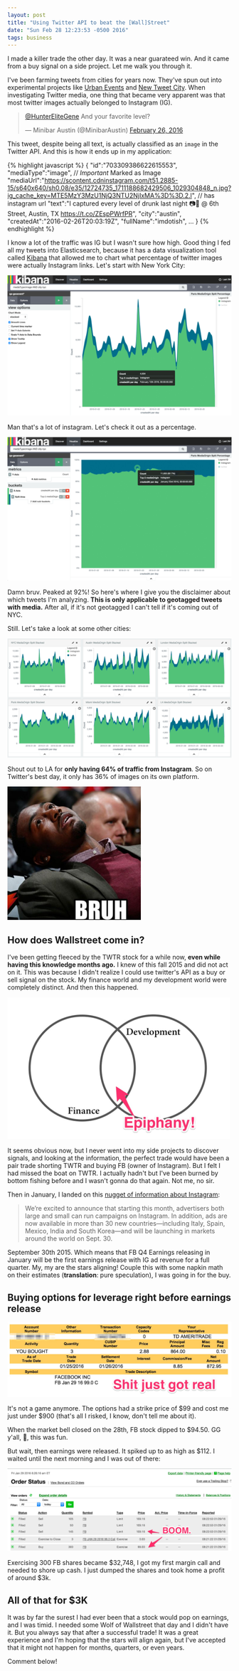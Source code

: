 ```yaml
---
layout: post
title: "Using Twitter API to beat the [Wall]Street"
date: "Sun Feb 28 12:23:53 -0500 2016"
tags: business
---
```


I made a killer trade the other day. It was a near guarateed win. And it came from a buy signal on a side project. Let me walk you through it.

I've been farming tweets from cities for years now. They've spun out into experimental projects like [Urban Events](http://urbanevents.dimroc.com/?q=tattoos) and
[New Tweet City](http://www.newtweetcity.com/boroughs/manhattan). When investigating Twitter media, one thing that became very apparent was that most twitter images actually
belonged to Instagram (IG).

<blockquote class="twitter-tweet" data-lang="en"><p lang="en" dir="ltr"><a href="https://twitter.com/HunterEliteGene">@HunterEliteGene</a> And your favorite level?</p>&mdash; Minibar Austin (@MinibarAustin) <a href="https://twitter.com/MinibarAustin/status/703329275970244611">February 26, 2016</a></blockquote>
<script async src="//platform.twitter.com/widgets.js" charset="utf-8"></script>

This tweet, despite being all text, is actually classified as an `image` in the Twitter API. And this is how it ends up in my application:

{% highlight javascript %}
{
  "id":"703309386622615553",
  "mediaType":"image", // *Important* Marked as Image
  "mediaUrl":"https://scontent.cdninstagram.com/t51.2885-15/s640x640/sh0.08/e35/12724735_1711188682429506_1029304848_n.jpg?ig_cache_key=MTE5MzY3MzU1NjQ3NTU2NjIxMA%3D%3D.2.l", // has instagram url
  "text":"I captured every level of drunk last night 📷🍺 @ 6th Street, Austin, TX https://t.co/ZEspPWrfPR",
  "city":"austin",
  "createdAt":"2016-02-26T20:03:19Z",
  "fullName":"imdotish",
  ...
}
{% endhighlight %}

I know a lot of the traffic was IG but I wasn't sure how high. Good thing I fed all my tweets into Elasticsearch, because it has a data visualization
tool called [Kibana](https://www.elastic.co/products/kibana) that allowed me to chart what percentage of twitter images were actually Instagram links.
Let's start with New York City:

![Twitter NYC Stacked](/public/images/twitterbeatdastreet/TwitterNycImagesStacked.jpg)

Man that's a lot of instagram. Let's check it out as a percentage.

![Twitter NYC Percentage](/public/images/twitterbeatdastreet/TwitterNycMediaSplit.jpg)

Damn bruv. Peaked at 92%! So here's where I give you the disclaimer about which tweets I'm analyzing.
**This is only applicable to geotagged tweets with media.** After all, if it's not geotagged I can't tell if it's coming out of NYC.

Still. Let's take a look at some other cities:

![Twitter Cities Percentage](/public/images/twitterbeatdastreet/TwitterMediaOriginSplitsStacked.jpg)

Shout out to LA for **only having 64% of traffic from Instagram**. So on Twitter's best day, it only has 36% of images on
its own platform.

<img src="/public/images/twitterbeatdastreet/Bruh.jpeg" width="300px" alt="Bruh"/>

## How does Wallstreet come in?

I've been getting fleeced by the TWTR stock for a while now, **even while having this knowledge months ago.**
I knew of this fall 2015 and did not act on it. This was because I didn't realize I could use twitter's API as a buy or sell signal
on the stock. My finance world and my development world were completely distinct. And then this happened.

<img src="/public/images/twitterbeatdastreet/VennEpiphany.jpg" alt="Venn Epiphany" style="max-width: 500px;"/>

It seems obvious now, but I never went into my side projects to discover signals, and looking at the information, the perfect trade
would have been a pair trade shorting TWTR and buying FB (owner of Instagram). But I felt I had missed the boat on TWTR. I actually hadn't
but I've been burned by bottom fishing before and I wasn't gonna do that again. Not me, no sir.

Then in January, I landed on this [nugget of information about Instagram](http://blog.business.instagram.com/post/128686033016/150909-advertisinglaunch):

> We’re excited to announce that starting this month, advertisers both large and small can run campaigns on Instagram. In addition, ads are now available in more than 30 new countries—including Italy, Spain, Mexico, India and South Korea—and will be launching in markets around the world on Sept. 30.

September 30th 2015. Which means that FB Q4 Earnings releasing in January will be the first earnings release with IG ad revenue for a full quarter.
My, my are the stars aligning! Couple this with some napkin math on their estimates (**translation**: pure speculation), I was going in for the buy.

## Buying options for leverage right before earnings release

![Facebook Options Confirmation](/public/images/twitterbeatdastreet/FBOptionConfirmation.jpg)

It's not a game anymore. The options had a strike price of $99 and cost me just under $900 (that's all I risked, I know, don't tell me about it).

When the market bell closed on the 28th, FB stock dipped to $94.50. GG y'all, 🍻, this was fun.

But wait, then earnings were released. It spiked up to as high as $112. I waited until the next morning and I was out of there:

![Facebook Call Options BOOM](/public/images/twitterbeatdastreet/FacebookCallOptionsBOOM.jpg)

Exercising 300 FB shares became $32,748, I got my first margin call and needed to shore up cash. I just dumped the shares
and took home a profit of around $3k.

## All of that for $3K

It was by far the surest I had ever been that a stock would pop on earnings, and I was timid. I needed some Wolf of Wallstreet that day
and I didn't have it. But you always say that after a successful trade! It was a great experience and I'm hoping that the stars
will align again, but I've accepted that it might not happen for months, quarters, or even years.

Comment below!

